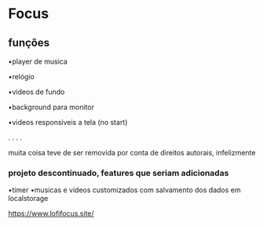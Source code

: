 # Focus


## funções 
 •player de musica

 •relógio
 
 •videos de fundo
 
 •background para monitor 
 
 •videos responsiveis a tela (no start)
 
.
.
.
.

muita coisa teve de ser removida por conta de direitos autorais, infelizmente

### projeto descontinuado, features que seriam adicionadas 
 •timer
 •musicas e videos customizados com salvamento dos dados em localstorage

  
https://www.lofifocus.site/
